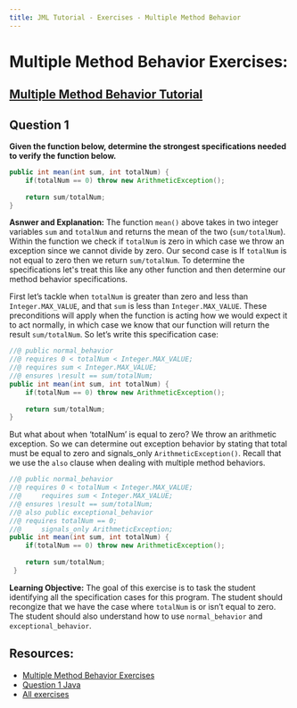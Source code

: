 ```yaml
---
title: JML Tutorial - Exercises - Multiple Method Behavior
---
```

# Multiple Method Behavior Exercises:
## [Multiple Method Behavior Tutorial](https://www.openjml.org/tutorial/MultipleBehaviors)

## **Question 1**
**Given the function below, determine the strongest specifications needed to verify the function below.**
```Java
public int mean(int sum, int totalNum) {
	if(totalNum == 0) throw new ArithmeticException();
		
  	return sum/totalNum;
}
```
**Asnwer and Explanation:**
The function `mean()` above takes in two integer variables `sum` and `totalNum` and returns the mean of the two (`sum/totalNum`). Within the function we check if `totalNum` is zero in which case we throw an exception since we cannot divide by zero. Our second case is If `totalNum` is not equal to zero then we return `sum/totalNum`. To determine the specifications let's treat this like any other function and then determine our method behavior specifications. 

First let’s tackle when `totalNum` is greater than zero and less than `Integer.MAX_VALUE`, and that `sum` is less than `Integer.MAX_VALUE`. These preconditions will apply when the function is acting how we would expect it to act normally, in which case we know that our function will return the result `sum/totalNum`. So let’s write this specification case:
```Java
//@ public normal_behavior
//@	requires 0 < totalNum < Integer.MAX_VALUE;
//@	requires sum < Integer.MAX_VALUE;
//@	ensures \result == sum/totalNum;
public int mean(int sum, int totalNum) {
	if(totalNum == 0) throw new ArithmeticException();
	
	return sum/totalNum;
}
```
But what about when ‘totalNum’ is equal to zero? We throw an arithmetic exception. So we can determine out exception behavior by stating that total must be equal to zero and signals_only `ArithmeticException()`. Recall that we use the `also` clause when dealing with multiple method behaviors. 
```Java
//@ public normal_behavior
//@	requires 0 < totalNum < Integer.MAX_VALUE;
//@ 	requires sum < Integer.MAX_VALUE;
//@	ensures \result == sum/totalNum;
//@ also public exceptional_behavior
//@	requires totalNum == 0;
//@ 	signals_only ArithmeticException;
public int mean(int sum, int totalNum) {
	if(totalNum == 0) throw new ArithmeticException();
	
	return sum/totalNum;	
 }
```
**Learning Objective:** 
The goal of this exercise is to task the student identifying all the specification cases for this program. The student should recongize that we have the case where `totalNum` is or isn’t equal to zero. The student should also understand how to use `normal_behavior` and `exceptional_behavior`.

## **Resources:**
+ [Multiple Method Behavior Exercises](MultMethodBehaviorEx.md)
+ [Question 1 Java](MethodBehaviorsExample1.java)
+ [All exercises](https://www.openjml.org/tutorial/exercises/exercises)